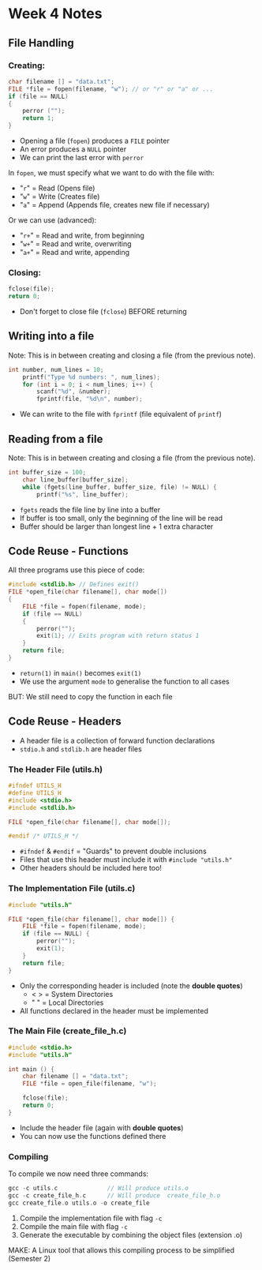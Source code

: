 # Week 4 Notes

## File Handling

### Creating:

```c++
char filename [] = "data.txt";
FILE *file = fopen(filename, "w"); // or "r" or "a" or ...
if (file == NULL) 
{
    perror ("");
    return 1;
}
```

- Opening a file (`fopen`) produces a `FILE` pointer
- An error produces a `NULL` pointer
- We can print the last error with `perror`
  
In `fopen`, we must specify what we want to do with the file with:
  -  "`r`" = Read (Opens file)
  -  "`w`" = Write (Creates file)
  -  "`a`" = Append (Appends file, creates new file if necessary)

Or we can use (advanced):
  - "`r+`" = Read and write, from beginning
  - "`w+`" = Read and write, overwriting
  - "`a+`" = Read and write, appending

### Closing:

```c++
fclose(file);
return 0;
```

- Don't forget to close file (`fclose`) BEFORE returning

## Writing into a file

Note: This is in between creating and closing a file (from the previous note).

```c++
int number, num_lines = 10;
    printf("Type %d numbers: ", num_lines);
    for (int i = 0; i < num_lines; i++) {
        scanf("%d", &number);
        fprintf(file, "%d\n", number);
```

- We can write to the file with `fprintf` (file equivalent of `printf`)

## Reading from a file

Note: This is in between creating and closing a file (from the previous note).

```c++
int buffer_size = 100;
    char line_buffer[buffer_size];
    while (fgets(line_buffer, buffer_size, file) != NULL) {
        printf("%s", line_buffer);
```

- `fgets` reads the file line by line into a buffer
- If buffer is too small, only the beginning of the line will be read
- Buffer should be larger than longest line + 1 extra character

## Code Reuse - Functions

All three programs use this piece of code:

```c++
#include <stdlib.h> // Defines exit()
FILE *open_file(char filename[], char mode[])
{
    FILE *file = fopen(filename, mode);
    if (file == NULL) 
    {
        perror("");
        exit(1); // Exits program with return status 1
    }
    return file;
}
```

- `return(1)` in `main()` becomes `exit(1)`
- We use the argument `mode` to generalise the function to all cases

BUT: We still need to copy the function in each file

## Code Reuse - Headers

- A header file is a collection of forward function declarations
- `stdio.h` and `stdlib.h` are header files

### The Header File (utils.h)

```c++
#ifndef UTILS_H
#define UTILS_H
#include <stdio.h>
#include <stdlib.h>

FILE *open_file(char filename[], char mode[]);

#endif /* UTILS_H */
```

- `#ifndef` & `#endif` = "Guards" to prevent double inclusions
- Files that use this header must include it with `#include "utils.h"`
- Other headers should be included here too!

### The Implementation File (utils.c)

```c++
#include "utils.h"

FILE *open_file(char filename[], char mode[]) {
    FILE *file = fopen(filename, mode);
    if (file == NULL) {
        perror("");
        exit(1);
    }
    return file;
}
```

- Only the corresponding header is included (note the **double quotes**)
  - < > = System Directories
  - " " = Local Directories
- All functions declared in the header must be implemented

### The Main File (create_file_h.c)

```c++
#include <stdio.h>
#include "utils.h"

int main () {
    char filename [] = "data.txt";
    FILE *file = open_file(filename, "w");

    fclose(file);
    return 0;
}
```

- Include the header file (again with **double quotes**)
- You can now use the functions defined there

### Compiling

To compile we now need three commands:

```c++
gcc -c utils.c              // Will produce utils.o
gcc -c create_file_h.c      // Will produce  create_file_h.o
gcc create_file.o utils.o -o create_file
```

1. Compile the implementation file with flag `-c`
2. Compile the main file with flag `-c`
3. Generate the executable by combining the object files (extension .o)

MAKE: A Linux tool that allows this compiling process to be simplified (Semester 2)